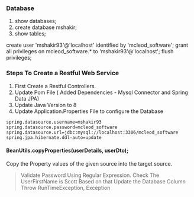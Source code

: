 ### Database

1. show databases;
2. create database mshakir;
3. show tables;

create user 'mshakir93'@'localhost' identified by 'mcleod_software';
grant all privileges on mcleod_software.* to 'mshakir93'@'localhost';
flush privileges;

### Steps To Create a Restful Web Service
1. First Create a Restful Controllers.
2. Update Pom File ( Added Dependencies -  Mysql Connector and Spring Data JPA)
3. Update Java Version to 8
4. Update Application.Properties File to configure the Database

```
spring.datasource.username=mshakir93
spring.datasource.password=mcleod_software
spring.datasource.url=jdbc:mysql://localhost:3306/mcleod_software
spring.jpa.hibernate.ddl-auto=update
```

#### BeanUtils.copyProperties(userDetails, userDto);
Copy the Property values of the given source into the target source.

> Validate Password Using Regular Expression.
> Check The UserFirstName is Scott Based on that Update the Database Column
> Throw RunTimeException, Exception